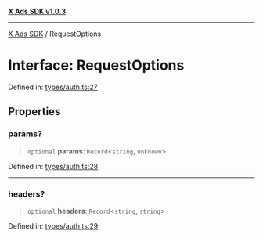 [**X Ads SDK v1.0.3**](../README.md)

***

[X Ads SDK](../globals.md) / RequestOptions

# Interface: RequestOptions

Defined in: [types/auth.ts:27](https://github.com/kage1020/x-ads-sdk/blob/main/src/types/auth.ts#L27)

## Properties

### params?

> `optional` **params**: `Record`\<`string`, `unknown`\>

Defined in: [types/auth.ts:28](https://github.com/kage1020/x-ads-sdk/blob/main/src/types/auth.ts#L28)

***

### headers?

> `optional` **headers**: `Record`\<`string`, `string`\>

Defined in: [types/auth.ts:29](https://github.com/kage1020/x-ads-sdk/blob/main/src/types/auth.ts#L29)
